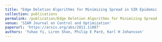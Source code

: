 ```yaml
---
title: "Edge Deletion Algorithms for Minimizing Spread in SIR Epidemic Models"
collection: publications
permalink: /publication/Edge Deletion Algorithms for Minimizing Spread in SIR Epidemic Models
venue: 'SIAM Journal on Control and Optimization'
paperurl: 'https://arxiv.org/abs/2011.11087'
authors: 'Yuhao Yi, Liren Shan, Philip E Paré, Karl H Johansson'
---
```

